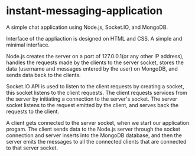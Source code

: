 # instant-messaging-application
A simple chat application using Node.js, Socket.IO, and MongoDB.

Interface of the appliaction is designed on HTML and CSS. A simple and minimal interface.

Node.js creates the server on a port of 127.0.0.1(or any other IP address), handles the requests made by the clients to the server socket, stores the data (username and messages entered by the user) on MongoDB, and sends data back to the clients.

Socket.IO API is used to listen to the client requests by creating a socket, this socket listens to the client requests.
The client requests services from the server by initiating a connection to the server's socket.
The server socket listens to the request emitted by the client, and serves back the requests to the client.


A client gets connected to the server socket, when we start our application progam.
The client sends data to the Node.js server through the socket connection and server inserts into the MongoDB database, and then the server emits the messages to all the connected clients that are connected to that server socket.
